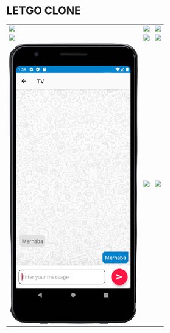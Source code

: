 # LETGO CLONE

<table>
  <tr>
    <td>
      <img src="images/m1.png" /><br/>
    </td>
    <td>
      <img src="images/m2.png" /><br/>
    </td>
    <td>
      <img src="images/m3.png" /><br/>
    </td>
  </tr>
  <tr>
    <td>
      <img src="images/m4.png" /><br/>
    </td>
    <td>
      <img src="images/m5.png" /><br/>
    </td>
    <td>
      <img src="images/m6.png" /><br/>
    </td>
  </tr>
  <tr>
    <td>
      <img src="images/m7.png" /><br/>
    </td>
    <td>
      <img src="images/m8.png" /><br/>
    </td>
    <td>
      <img src="images/m9.png" /><br/>
    </td>
  </tr>
</table>




